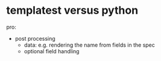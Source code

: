 # templatest versus python

pro:
- post processing 
    - data: e.g. rendering the name from fields in the spec
    - optional field handling

 

